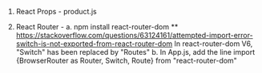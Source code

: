 1. React Props - product.js

2. React Router - 
a. npm install react-router-dom
** https://stackoverflow.com/questions/63124161/attempted-import-error-switch-is-not-exported-from-react-router-dom
In react-router-dom V6, "Switch" has been replaced by "Routes"
b. In App.js, add the line import {BrowserRouter as Router, Switch, Route} from "react-router-dom"

